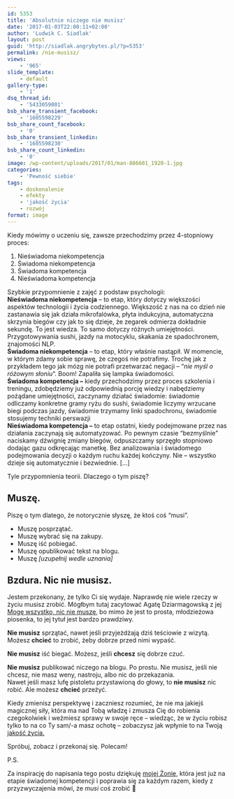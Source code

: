 ```yaml
---
id: 5353
title: 'Absolutnie niczego nie musisz'
date: '2017-01-03T22:00:11+02:00'
author: 'Ludwik C. Siadlak'
layout: post
guid: 'http://siadlak.angrybytes.pl/?p=5353'
permalink: /nie-musisz/
views:
    - '965'
slide_template:
    - default
gallery-type:
    - '1'
dsq_thread_id:
    - '5433059001'
bsb_share_transient_facebook:
    - '1605598229'
bsb_share_count_facebook:
    - '0'
bsb_share_transient_linkedin:
    - '1605598230'
bsb_share_count_linkedin:
    - '0'
image: /wp-content/uploads/2017/01/man-886601_1920-1.jpg
categories:
    - 'Pewność siebie'
tags:
    - doskonalenie
    - efekty
    - 'jakość życia'
    - rozwój
format: image
---
```


Kiedy mówimy o uczeniu się, zawsze przechodzimy przez 4-stopniowy proces:

1. Nieświadoma niekompetencja
2. Świadoma niekompetencja
3. Świadoma kompetencja
4. Nieświadoma kompetencja

Szybkie przypomnienie z zajęć z podstaw psychologii:  
**Nieświadoma niekompetencja** – to etap, który dotyczy większości aspektów technologii i życia codziennego. Większość z nas na co dzień nie zastanawia się jak działa mikrofalówka, płyta indukcyjna, automatyczna skrzynia biegów czy jak to się dzieje, że zegarek odmierza dokładnie sekundę. To jest wiedza. To samo dotyczy różnych umiejętności. Przygotowywania sushi, jazdy na motocyklu, skakania ze spadochronem, znajomości NLP.  
**Świadoma niekompetencja** – to etap, który właśnie nastąpił. W momencie, w którym zdamy sobie sprawę, że czegoś nie potrafimy. Trochę jak z przykładem tego jak mózg nie potrafi przetwarzać negacji – “*nie myśl o różowym słoniu*“. Boom! Zapaliła się lampka świadomości.  
**Świadoma kompetencja –** kiedy przechodzimy przez proces szkolenia i treningu, zdobędziemy już odpowiednią porcję wiedzy i nabędziemy pożądane umiejętności, zaczynamy działać świadomie: świadomie odliczamy konkretne gramy ryżu do sushi, świadomie liczymy wrzucane biegi podczas jazdy, świadomie trzymamy linki spadochronu, świadomie stosujemy techniki perswazji  
**Nieświadoma kompetencja –** to etap ostatni, kiedy podejmowane przez nas działania zaczynają się automatyzować. Po pewnym czasie “bezmyślnie” naciskamy dźwignię zmiany biegów, odpuszczamy sprzęgło stopniowo dodając gazu odkręcając manetkę. Bez analizowania i świadomego podejmowania decyzji o każdym ruchu każdej kończyny. Nie – wszystko dzieje się automatycznie i bezwiednie. \[…\]

Tyle przypomnienia teorii. Dlaczego o tym piszę?

## Muszę.

Piszę o tym dlatego, że notorycznie słyszę, że ktoś coś “musi”.

- Muszę posprzątać.
- Muszę wybrać się na zakupy.
- Muszę iść pobiegać.
- Muszę opublikować tekst na blogu.
- Muszę *\[uzupełnij wedle uznania\]*

## Bzdura. Nic nie musisz.

Jestem przekonany, że tylko Ci się wydaje. Naprawdę nie wiele rzeczy w życiu musisz zrobić. Mógłbym tutaj zacytować Agatę Dziarmagowską z jej [Mogę wszystko, nic nie muszę](https://www.youtube.com/watch?v=tgK_c6s7wm4), bo mimo że jest to prosta, młodzieżowa piosenka, to jej tytuł jest bardzo prawdziwy.

**Nie musisz** sprzątać, nawet jeśli przyjeżdżają dziś teściowie z wizytą.  
Możesz **chcieć** to zrobić, żeby dobrze przed nimi wypaść.

**Nie musisz** iść biegać. Możesz, jeśli **chcesz** się dobrze czuć.

**Nie musisz** publikować niczego na blogu. Po prostu. Nie musisz, jeśli nie chcesz, nie masz weny, nastroju, albo nic do przekazania.  
Nawet jeśli masz lufę pistoletu przystawioną do głowy, to **nie musisz** nic robić. Ale możesz **chcieć** przeżyć.

Kiedy zmienisz perspektywę i zaczniesz rozumieć, że nie ma jakiejś magicznej siły, która ma nad Tobą władzę i zmusza Cię do robienia czegokolwiek i weźmiesz sprawy w swoje ręce – wiedząc, że w życiu robisz tylko to na co Ty sam/-a masz ochotę – zobaczysz jak wpłynie to na Twoją [jakość życia. ](http://personaldevelopment.pl/t/jakosc-zycia/)

Spróbuj, zobacz i przekonaj się. Polecam!

P.S.

Za inspirację do napisania tego postu dziękuję [mojej Żonie](http://www.siadlak.ae), która jest już na etapie świadomej kompetencji i poprawia się za każdym razem, kiedy z przyzwyczajenia mówi, że *musi* coś zrobić 🙂